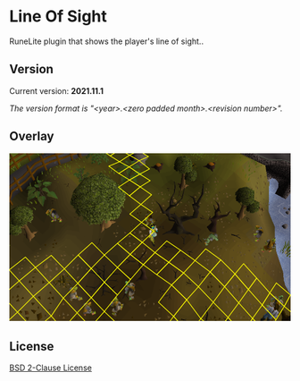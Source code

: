 # Line Of Sight
RuneLite plugin that shows the player's line of sight..

## Version
Current version: **2021.11.1**

*The version format is &quot;&lt;year&gt;.&lt;zero padded month&gt;.&lt;revision number&gt;&quot;.*

## Overlay
![Line of sight overlay](resources/overlay.png)

## License
[BSD 2-Clause License](LICENSE)
